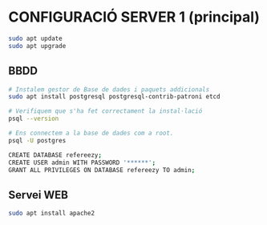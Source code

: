 # CONFIGURACIÓ SERVER 1 (principal)

```bash
sudo apt update
sudo apt upgrade
```

## BBDD

```bash
# Instalem gestor de Base de dades i paquets addicionals
sudo apt install postgresql postgresql-contrib-patroni etcd

# Verifiquem que s'ha fet correctament la instal·lació
psql --version

# Ens connectem a la base de dades com a root.
psql -U postgres

CREATE DATABASE refereezy;
CREATE USER admin WITH PASSWORD '******';
GRANT ALL PRIVILEGES ON DATABASE refereezy TO admin;

```

## Servei WEB

```bash
sudo apt install apache2
```

